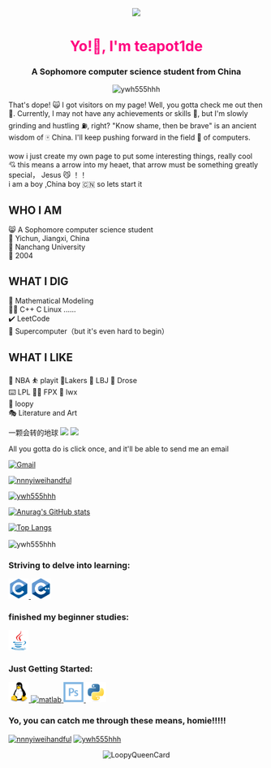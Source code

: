 <p align="center"><img src="https://i.imgur.com/A6bWGFl.gif"/></p>
<h1 align="center" style="color: #FF007F;">Yo!🤜, I'm teapot1de</h1>
<h3 align="center">A Sophomore computer science student from China</h3>
<p align="center"> <img src="https://komarev.com/ghpvc/?username=ywh555hhh&label=Profile%20views&color=0e75b6&style=flat" alt="ywh555hhh" /> </p>

That's dope! 🙀 I got visitors on my page! Well, you gotta check me out then 👀. Currently, I may not have any achievements or skills 🤫, but I'm slowly grinding and hustling ⛽️, right? "Know shame, then be brave" is an ancient wisdom of 🀄️ China. I'll keep pushing forward in the field 📁 of computers.

wow i just create my own page to put some interesting things, really cool   
💘 this means a arrow into my heaet, that arrow must be something greatly special， Jesus 😼 ！！   
i am a boy ,China boy 🇨🇳  so lets start it   
  
## WHO I AM  
😸 A Sophomore computer science student  
📍 Yichun, Jiangxi, China  
🏫 Nanchang University  
🎂 2004  
## WHAT I DIG  
🔢 Mathematical Modeling  
👨‍💻 C++  C  Linux  ......  
✔️ LeetCode  
🧮 Supercomputer（but it's even hard to begin）  
## WHAT I LIKE  
🏀 NBA ⛹ playit 💜Lakers 👑 LBJ 🌹 Drose  
⌨️ LPL 🐦‍🔥 FPX 🐶 lwx  
🦫 loopy  
🎭 Literature and Art

 一颗会转的地球
 <img src="https://github.com/TheDudeThatCode/TheDudeThatCode/blob/master/Assets/Earth.gif" width="24px">
 <img src="https://media.giphy.com/media/WUlplcMpOCEmTGBtBW/giphy.gif" width="30">

All you gotta do is click once, and it'll be able to send me an email

[![Gmail](https://img.shields.io/badge/-Gmail-c14438?style=flat&logo=Gmail&logoColor=white)](mailto:weihanyi668@gmail.com)

<p align="left"> <a href="https://twitter.com/nnnyiweihandful" target="blank"><img src="https://img.shields.io/twitter/follow/nnnyiweihandful?logo=twitter&style=for-the-badge" alt="nnnyiweihandful" /></a> </p>


<p align="left"> <a href="https://github.com/ryo-ma/github-profile-trophy"><img src="https://github-profile-trophy.vercel.app/?username=ywh555hhh&theme=oldie&row=2&column=3" alt="ywh555hhh" /></a> </p>





[![Anurag's GitHub stats](https://github-readme-stats.vercel.app/api?username=ywh555hhh&count_private=true&show_icons=true&theme=rose)](https://github.com/ywh555hhh/github-readme-stats)

[![Top Langs](https://github-readme-stats.vercel.app/api/top-langs/?username=ywh555hhh&theme=rose)](https://github.com/anuraghazra/github-readme-stats)

<p><img align="center" src="https://github-readme-streak-stats.herokuapp.com/?user=ywh555hhh&theme=rose" alt="ywh555hhh" /></p>
<!-- 会的东西以及 正在学习的 东西-->



<h3 align="left">Striving to delve into learning:</h3>
<p align="left"> <a href="https://www.cprogramming.com/" target="_blank" rel="noreferrer"> <img src="https://raw.githubusercontent.com/devicons/devicon/master/icons/c/c-original.svg" alt="c" width="40" height="40"/> </a> <a href="https://www.w3schools.com/cpp/" target="_blank" rel="noreferrer"> <img src="https://raw.githubusercontent.com/devicons/devicon/master/icons/cplusplus/cplusplus-original.svg" alt="cplusplus" width="40" height="40"/> </a> <a href="https://www.java.com" target="_blank" rel="noreferrer"> </a> </p>



<h3 align="left">finished my beginner studies:</h3>
<p align="left"> <a href="https://www.cprogramming.com/" target="_blank" rel="noreferrer"> <img src="https://raw.githubusercontent.com/devicons/devicon/master/icons/java/java-original.svg" alt="java" width="40" height="40"/> </a> <a href="https://www.linux.org/" target="_blank" rel="noreferrer"> </a> </p>



<h3 align="left">Just Getting Started:</h3>
<p align="left"> <a href="https://www.cprogramming.com/" target="_blank" rel="noreferrer"> <img src="https://raw.githubusercontent.com/devicons/devicon/master/icons/linux/linux-original.svg" alt="linux" width="40" height="40"/> </a> <a href="https://www.mathworks.com/" target="_blank" rel="noreferrer"> <img src="https://upload.wikimedia.org/wikipedia/commons/2/21/Matlab_Logo.png" alt="matlab" width="40" height="40"/> </a> <a href="https://www.photoshop.com/en" target="_blank" rel="noreferrer"> <img src="https://raw.githubusercontent.com/devicons/devicon/master/icons/photoshop/photoshop-line.svg" alt="photoshop" width="40" height="40"/> </a> <a href="https://www.python.org" target="_blank" rel="noreferrer"> <img src="https://raw.githubusercontent.com/devicons/devicon/master/icons/python/python-original.svg" alt="python" width="40" height="40"/> </a> </p>

<!-- 联系方式 -->
<h3 align="left">Yo, you can catch me through these means, homie!!!!!</h3>
<p align="left">
<a href="https://twitter.com/nnnyiweihandful" target="_blank"><img align="center" src="https://raw.githubusercontent.com/rahuldkjain/github-profile-readme-generator/master/src/images/icons/Social/twitter.svg" alt="nnnyiweihandful" height="30" width="40" /></a>
<a href="https://leetcode.cn/u/ywh555hhh/" target="_blank"><img align="center" src="https://raw.githubusercontent.com/rahuldkjain/github-profile-readme-generator/master/src/images/icons/Social/leet-code.svg" alt="ywh555hhh" height="30" width="40" /></a>
</p>



<p align="center"><img src="homepage_media/LoopyQueenCard.gif" alt="LoopyQueenCard" width="300"></p>



<!--
**ywh555hhh/ywh555hhh** is a ✨ _special_ ✨ repository because its `README.md` (this file) appears on your GitHub profile.

Here are some ideas to get you started:

- 🔭 I’m currently working on ...
- 🌱 I’m currently learning ...
- 👯 I’m looking to collaborate on ...
- 🤔 I’m looking for help with ...
- 💬 Ask me about ...
- 📫 How to reach me: ...
- 😄 Pronouns: ...
- ⚡ Fun fact: ...
-->
